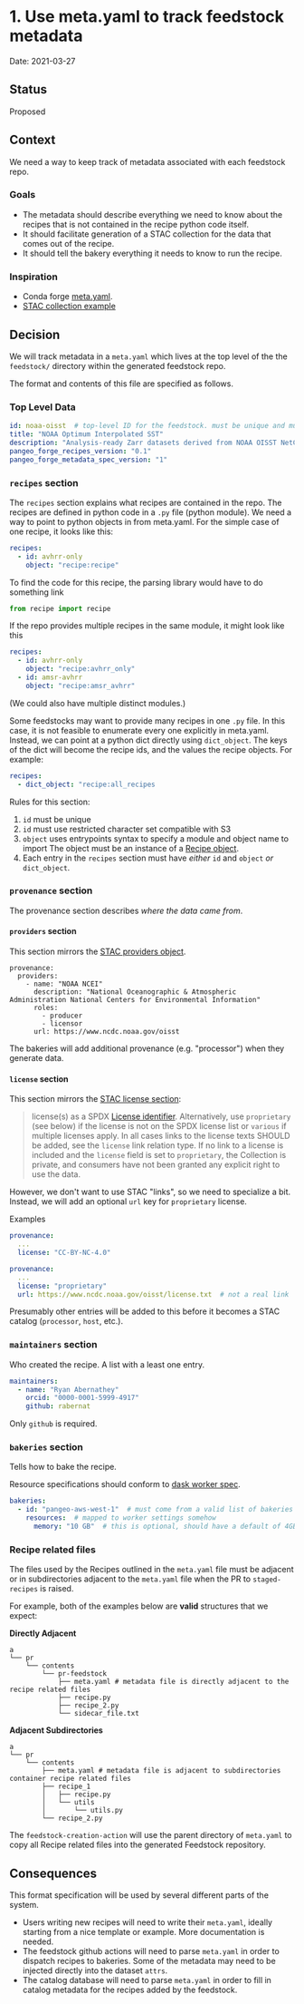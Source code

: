 # 1. Use meta.yaml to track feedstock metadata

Date: 2021-03-27

## Status

Proposed

## Context

We need a way to keep track of metadata associated with each feedstock repo.

### Goals

- The metadata should describe everything we need to know about the recipes that is not contained in the recipe python code itself.
- It should facilitate generation of a STAC collection for the data that comes out of the recipe.
- It should tell the bakery everything it needs to know to run the recipe.

### Inspiration

- Conda forge [meta.yaml](https://docs.conda.io/projects/conda-build/en/latest/resources/define-metadata.html).
- [STAC collection example](https://github.com/radiantearth/stac-spec/blob/master/examples/collection.json)


## Decision

We will track metadata in a `meta.yaml` which lives at the top level of the the `feedstock/` directory within the generated feedstock repo.

The format and contents of this file are specified as follows.

### Top Level Data

```yaml
id: noaa-oisst  # top-level ID for the feedstock. must be unique and must match feedstock repo name
title: "NOAA Optimum Interpolated SST"
description: "Analysis-ready Zarr datasets derived from NOAA OISST NetCDF"
pangeo_forge_recipes_version: "0.1"
pangeo_forge_metadata_spec_version: "1"
```

### `recipes` section

The `recipes` section explains what recipes are contained in the repo.
The recipes are defined in python code in a `.py` file (python module).
We need a way to point to python objects in from meta.yaml.
For the simple case of one recipe, it looks like this:

```yaml
recipes:
  - id: avhrr-only
    object: "recipe:recipe"
```

To find the code for this recipe, the parsing library would have to do something link

```python
from recipe import recipe
```
If the repo provides multiple recipes in the same module, it might look like this

```yaml
recipes:
  - id: avhrr-only
    object: "recipe:avhrr_only"
  - id: amsr-avhrr
    object: "recipe:amsr_avhrr"
```

(We could also have multiple distinct modules.)

Some feedstocks may want to provide many recipes in one `.py` file.
In this case, it is not feasible to enumerate every one explicitly in meta.yaml.
Instead, we can point at a python dict directly using `dict_object`.
The keys of the dict will become the recipe ids, and the values the recipe objects.
For example:

```yaml
recipes:
  - dict_object: "recipe:all_recipes
```

Rules for this section:
1. `id` must be unique
2. `id` must use restricted character set compatible with S3
3. `object` uses entrypoints syntax to specify a module and object name to import
   The object must be an instance of a [Recipe object](https://pangeo-forge.readthedocs.io/en/latest/recipes.html#the-recipe-object).
4. Each entry in the `recipes` section must have *either* `id` and `object` *or*  `dict_object`.

### `provenance` section

The provenance section describes _where the data came from_.

#### `providers` section

This section mirrors the [STAC providers object](https://github.com/radiantearth/stac-spec/blob/master/collection-spec/collection-spec.md#provider-object).

```yaml=
provenance:
  providers:
    - name: "NOAA NCEI"
      description: "National Oceanographic & Atmospheric Administration National Centers for Environmental Information"
      roles:
        - producer
        - licensor
      url: https://www.ncdc.noaa.gov/oisst
```

The bakeries will add additional provenance (e.g. "processor") when they generate data.

#### `license` section

This section mirrors the [STAC license section](https://github.com/radiantearth/stac-spec/blob/master/collection-spec/collection-spec.md#license):

> license(s) as a SPDX [License identifier](https://spdx.org/licenses/). Alternatively, use `proprietary` (see below) if the license is not on the SPDX license list or `various` if multiple licenses apply. In all cases links to the license texts SHOULD be added, see the `license` link relation type. If no link to a license is included and the `license` field is set to `proprietary`, the Collection is private, and consumers have not been granted any explicit right to use the data.

However, we don't want to use STAC "links", so we need to specialize a bit. Instead, we will add an optional `url` key for `proprietary` license.

Examples

```yaml
provenance:
  ...
  license: "CC-BY-NC-4.0"
```

```yaml
provenance:
  ...
  license: "proprietary"
  url: https://www.ncdc.noaa.gov/oisst/license.txt  # not a real link
```

Presumably other entries will be added to this before it becomes a STAC catalog (`processor`, `host`, etc.).

### `maintainers` section

Who created the recipe. A list with a least one entry.

```yaml
maintainers:
  - name: "Ryan Abernathey"
    orcid: "0000-0001-5999-4917"
    github: rabernat
```

Only `github` is required.

### `bakeries` section

Tells how to bake the recipe.

Resource specifications should conform to [dask worker spec](https://yarn.dask.org/en/latest/configuration.html#example-deploy-mode-local-with-node-label-restrictions).

```yaml
bakeries:
  - id: "pangeo-aws-west-1"  # must come from a valid list of bakeries
    resources:  # mapped to worker settings somehow
      memory: "10 GB"  # this is optional, should have a default of 4GB
```

### Recipe related files

The files used by the Recipes outlined in the `meta.yaml` file must be adjacent or in subdirectories adjacent to the `meta.yaml` file when the PR to `staged-recipes` is raised.

For example, both of the examples below are **valid** structures that we expect:

**Directly Adjacent**
```
a
└── pr
    └── contents
        └── pr-feedstock
            ├── meta.yaml # metadata file is directly adjacent to the recipe related files
            ├── recipe.py
            ├── recipe_2.py
            └── sidecar_file.txt
```

**Adjacent Subdirectories**
```
a
└── pr
    └── contents
        ├── meta.yaml # metadata file is adjacent to subdirectories container recipe related files
        ├── recipe_1
        │   ├── recipe.py
        │   └── utils
        │       └── utils.py
        └── recipe_2.py
```

The `feedstock-creation-action` will use the parent directory of `meta.yaml` to copy all Recipe related files into the generated Feedstock repository.

## Consequences

This format specification will be used by several different parts of the system.

- Users writing new recipes will need to write their `meta.yaml`, ideally starting
  from a nice template or example. More documentation is needed.
- The feedstock github actions will need to parse `meta.yaml` in order to dispatch
  recipes to bakeries. Some of the metadata may need to be injected directly into
  the dataset `attrs`.
- The catalog database will need to parse `meta.yaml` in order to fill in catalog
  metadata for the recipes added by the feedstock.
